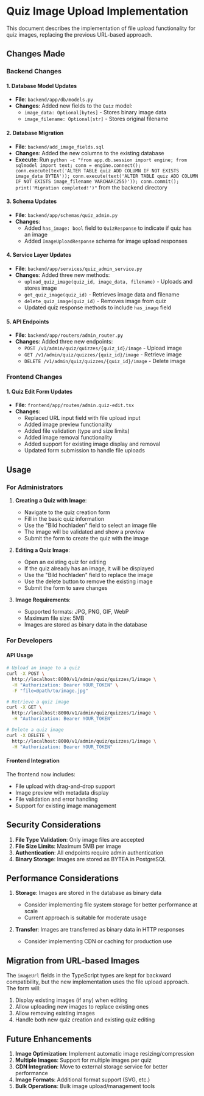 # Quiz Image Upload Implementation

This document describes the implementation of file upload functionality for quiz images, replacing the previous URL-based approach.

## Changes Made

### Backend Changes

#### 1. Database Model Updates

- **File**: `backend/app/db/models.py`
- **Changes**: Added new fields to the `Quiz` model:
  - `image_data: Optional[bytes]` - Stores binary image data
  - `image_filename: Optional[str]` - Stores original filename

#### 2. Database Migration

- **File**: `backend/add_image_fields.sql`
- **Changes**: Added the new columns to the existing database
- **Execute**: Run `python -c "from app.db.session import engine; from sqlmodel import text; conn = engine.connect(); conn.execute(text('ALTER TABLE quiz ADD COLUMN IF NOT EXISTS image_data BYTEA')); conn.execute(text('ALTER TABLE quiz ADD COLUMN IF NOT EXISTS image_filename VARCHAR(255)')); conn.commit(); print('Migration completed!')"` from the backend directory

#### 3. Schema Updates

- **File**: `backend/app/schemas/quiz_admin.py`
- **Changes**:
  - Added `has_image: bool` field to `QuizResponse` to indicate if quiz has an image
  - Added `ImageUploadResponse` schema for image upload responses

#### 4. Service Layer Updates

- **File**: `backend/app/services/quiz_admin_service.py`
- **Changes**: Added three new methods:
  - `upload_quiz_image(quiz_id, image_data, filename)` - Uploads and stores image
  - `get_quiz_image(quiz_id)` - Retrieves image data and filename
  - `delete_quiz_image(quiz_id)` - Removes image from quiz
  - Updated quiz response methods to include `has_image` field

#### 5. API Endpoints

- **File**: `backend/app/routers/admin_router.py`
- **Changes**: Added three new endpoints:
  - `POST /v1/admin/quiz/quizzes/{quiz_id}/image` - Upload image
  - `GET /v1/admin/quiz/quizzes/{quiz_id}/image` - Retrieve image
  - `DELETE /v1/admin/quiz/quizzes/{quiz_id}/image` - Delete image

### Frontend Changes

#### 1. Quiz Edit Form Updates

- **File**: `frontend/app/routes/admin.quiz-edit.tsx`
- **Changes**:
  - Replaced URL input field with file upload input
  - Added image preview functionality
  - Added file validation (type and size limits)
  - Added image removal functionality
  - Added support for existing image display and removal
  - Updated form submission to handle file uploads

## Usage

### For Administrators

1. **Creating a Quiz with Image**:
   - Navigate to the quiz creation form
   - Fill in the basic quiz information
   - Use the "Bild hochladen" field to select an image file
   - The image will be validated and show a preview
   - Submit the form to create the quiz with the image

2. **Editing a Quiz Image**:
   - Open an existing quiz for editing
   - If the quiz already has an image, it will be displayed
   - Use the "Bild hochladen" field to replace the image
   - Use the delete button to remove the existing image
   - Submit the form to save changes

3. **Image Requirements**:
   - Supported formats: JPG, PNG, GIF, WebP
   - Maximum file size: 5MB
   - Images are stored as binary data in the database

### For Developers

#### API Usage

```bash
# Upload an image to a quiz
curl -X POST \
  http://localhost:8000/v1/admin/quiz/quizzes/1/image \
  -H "Authorization: Bearer YOUR_TOKEN" \
  -F "file=@path/to/image.jpg"

# Retrieve a quiz image
curl -X GET \
  http://localhost:8000/v1/admin/quiz/quizzes/1/image \
  -H "Authorization: Bearer YOUR_TOKEN"

# Delete a quiz image
curl -X DELETE \
  http://localhost:8000/v1/admin/quiz/quizzes/1/image \
  -H "Authorization: Bearer YOUR_TOKEN"
```

#### Frontend Integration

The frontend now includes:

- File upload with drag-and-drop support
- Image preview with metadata display
- File validation and error handling
- Support for existing image management

## Security Considerations

1. **File Type Validation**: Only image files are accepted
2. **File Size Limits**: Maximum 5MB per image
3. **Authentication**: All endpoints require admin authentication
4. **Binary Storage**: Images are stored as BYTEA in PostgreSQL

## Performance Considerations

1. **Storage**: Images are stored in the database as binary data
   - Consider implementing file system storage for better performance at scale
   - Current approach is suitable for moderate usage

2. **Transfer**: Images are transferred as binary data in HTTP responses
   - Consider implementing CDN or caching for production use

## Migration from URL-based Images

The `imageUrl` fields in the TypeScript types are kept for backward compatibility, but the new implementation uses the file upload approach. The form will:

1. Display existing images (if any) when editing
2. Allow uploading new images to replace existing ones
3. Allow removing existing images
4. Handle both new quiz creation and existing quiz editing

## Future Enhancements

1. **Image Optimization**: Implement automatic image resizing/compression
2. **Multiple Images**: Support for multiple images per quiz
3. **CDN Integration**: Move to external storage service for better performance
4. **Image Formats**: Additional format support (SVG, etc.)
5. **Bulk Operations**: Bulk image upload/management tools

